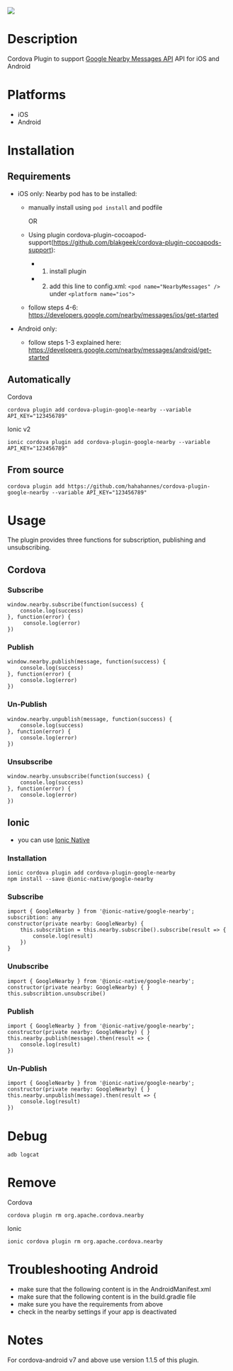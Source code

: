 [![](https://img.shields.io/npm/dm/cordova-plugin-google-nearby.svg)](https://www.npmjs.com/package/cordova-plugin-google-nearby)
# Description
Cordova Plugin to support [Google Nearby Messages API](https://developers.google.com/nearby/messages/overview) API for iOS and Android

# Platforms
- iOS
- Android

# Installation
## Requirements
- iOS only: Nearby pod has to be installed:

  * manually install using ```pod install``` and podfile

    OR

  * Using plugin cordova-plugin-cocoapod-support(https://github.com/blakgeek/cordova-plugin-cocoapods-support):
    * 1. install plugin
    * 2. add this line to config.xml:
```<pod name="NearbyMessages" />```
under ```<platform name="ios">```

  * follow steps 4-6: https://developers.google.com/nearby/messages/ios/get-started

- Android only:

  * follow steps 1-3 explained here: https://developers.google.com/nearby/messages/android/get-started

## Automatically
Cordova
```
cordova plugin add cordova-plugin-google-nearby --variable API_KEY="123456789"
```

Ionic v2
```
ionic cordova plugin add cordova-plugin-google-nearby --variable API_KEY="123456789"
```
## From source 
```
cordova plugin add https://github.com/hahahannes/cordova-plugin-google-nearby --variable API_KEY="123456789"
```

# Usage
The plugin provides three functions for subscription, publishing and unsubscribing.

## Cordova
### Subscribe
```
window.nearby.subscribe(function(success) {
    console.log(success)
}, function(error) {
     console.log(error)
})
```

### Publish
```
window.nearby.publish(message, function(success) {
    console.log(success)
}, function(error) {
    console.log(error)
})
```
### Un-Publish
```
window.nearby.unpublish(message, function(success) {
    console.log(success)
}, function(error) {
    console.log(error)
})
```

### Unsubscribe
```
window.nearby.unsubscribe(function(success) {
    console.log(success)
}, function(error) {
    console.log(error)
})
```

## Ionic 
- you can use [Ionic Native](https://ionicframework.com/docs/native/) 

### Installation

```
ionic cordova plugin add cordova-plugin-google-nearby
npm install --save @ionic-native/google-nearby
```

### Subscribe
```
import { GoogleNearby } from '@ionic-native/google-nearby';
subscribtion: any
constructor(private nearby: GoogleNearby) { 
    this.subscribtion = this.nearby.subscribe().subscribe(result => {
        console.log(result)
    })
}
```

### Unubscribe
```
import { GoogleNearby } from '@ionic-native/google-nearby';
constructor(private nearby: GoogleNearby) { }
this.subscribtion.unsubscribe()
```

### Publish
```
import { GoogleNearby } from '@ionic-native/google-nearby';
constructor(private nearby: GoogleNearby) { }
this.nearby.publish(message).then(result => {
    console.log(result)
})
```
### Un-Publish
```
import { GoogleNearby } from '@ionic-native/google-nearby';
constructor(private nearby: GoogleNearby) { }
this.nearby.unpublish(message).then(result => {
    console.log(result)
})
```

# Debug
```shell
adb logcat 
```

# Remove
Cordova
```
cordova plugin rm org.apache.cordova.nearby
```

Ionic
```
ionic cordova plugin rm org.apache.cordova.nearby
```

# Troubleshooting Android
- make sure that the following content is in the AndroidManifest.xml
- make sure that the following content is in the build.gradle file
- make sure you have the requirements from above
- check in the nearby settings if your app is deactivated 

# Notes
For cordova-android v7 and above use version 1.1.5 of this plugin.
